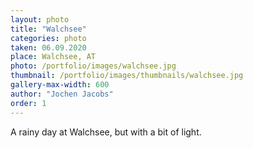 ```yaml
---
layout: photo
title: "Walchsee"
categories: photo
taken: 06.09.2020
place: Walchsee, AT
photo: /portfolio/images/walchsee.jpg
thumbnail: /portfolio/images/thumbnails/walchsee.jpg
gallery-max-width: 600
author: "Jochen Jacobs"
order: 1
---
```


A rainy day at Walchsee, but with a bit of light.
